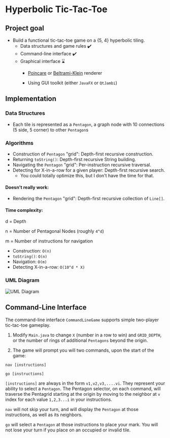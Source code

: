 # Hyperbolic Tic-Tac-Toe

## Project goal
- Build a functional tic-tac-toe game on a {5, 4} hyperbolic tiling.
    - Data structures and game rules ✔️ 
    - Command-line interface ✔️
    - Graphical interface ⌛
        - [Poincare](https://en.wikipedia.org/wiki/Poincar%C3%A9_disk_model) or 
          [Beltrami-Klein](https://en.wikipedia.org/wiki/Beltrami%E2%80%93Klein_model) renderer
          
        - Using GUI toolkit (either `JavaFX` or `QtJambi`)
    
## Implementation
### Data Structures
- Each tile is represented as a `Pentagon`, a graph node with 10 connections (5 side, 5 corner) to 
other `Pentagon`s
  
### Algorithms
- Construction of `Pentagon` "grid": Depth-first recursive construction. 
- Returning `toString()`: Depth-first recursive String building.
- Navigating the `Pentagon` "grid": Per-instruction recursive traversal.
- Detecting for X-in-a-row for a given player: Depth-first recursive search.
    - You could totally optimize this, but I don't have the time for that.

#### Doesn't really work:
- Rendering the `Pentagon` "grid": Depth-first recursive collection of `Line[]`.

#### Time complexity:
d = Depth 

n = Number of Pentagonal Nodes (roughly `4^d`)

m = Number of instructions for navigation

- Construction: `O(n)`
- `toString()`: `O(n)`
- Navigation: `O(m)`
- Detecting X-in-a-row: `O(10^d * X)`

### UML Diagram
![UML Diagram](https://cdn.discordapp.com/attachments/885915977034924123/894254671517089862/unknown.png)

## Command-Line Interface

The command-line interface `CommandLineGame` supports simple two-player tic-tac-toe gameplay.

1. Modify `Main.java` to change `X` (number in a row to win) and `GRID_DEPTH`, 
   or the number of rings of additional `Pentagons` beyond the origin.
   
2. The game will prompt you will two commands, upon the start of the game:

`nav [instructions]`

`go [instructions]`

`[instructions]` are always in the form `v1,v2,v3,....vi`.
They represent your ability to select a `Pentagon`. The Pentagon selector, on each command, will traverse the Pentagrid
starting at the origin by moving to the neighbor at `v` index for each value `1,2,3...i` in your instructions.

`nav` will not skip your turn, and will display the `Pentagon` at those instructions, as well as its neighbors.

`go` will select a `Pentagon` at those instructions to place your mark. You will not lose your turn if you place on an
occupied or invalid tile.